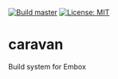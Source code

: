 [![Build master](https://github.com/mikhaylovilya/caravan/actions/workflows/master.yml/badge.svg?branch=master)](https://github.com/mikhaylovilya/caravan/actions/workflows/master.yml)
[![License: MIT](https://img.shields.io/badge/License-MIT-yellow.svg)](https://opensource.org/licenses/MIT)

# caravan
Build system for Embox
